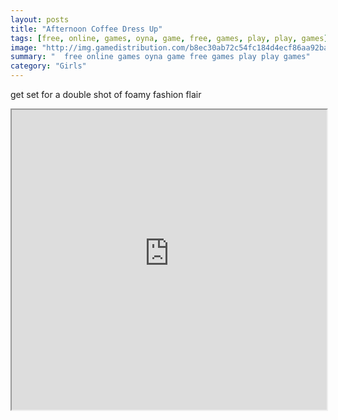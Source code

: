 ```yaml
---
layout: posts
title: "Afternoon Coffee Dress Up"
tags: [free, online, games, oyna, game, free, games, play, play, games]
image: "http://img.gamedistribution.com/b8ec30ab72c54fc184d4ecf86aa92baf.jpg"
summary: "  free online games oyna game free games play play games"
category: "Girls"
---
```


get set for a double shot of foamy fashion flair

<iframe width="100%" height="480px;" src="http://flash.gamedistribution.com?game=b8ec30ab72c54fc184d4ecf86aa92baf"></iframe>